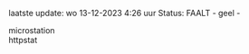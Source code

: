 laatste update: 
wo 13-12-2023  4:26   uur 
Status: FAALT - geel - 
<div class="service R">microstation</div><div class="service Y">httpstat</div>